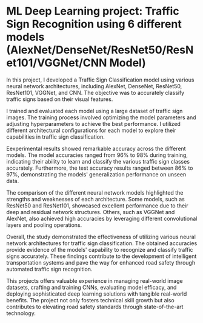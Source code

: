 # ML Deep Learning project: Traffic Sign Recognition using 6 different models (AlexNet/DenseNet/ResNet50/ResNet101/VGGNet/CNN Model)

In this project, I developed a Traffic Sign Classification model using various neural network architectures, including AlexNet, DenseNet, ResNet50, ResNet101, VGGNet, and CNN. The objective was to accurately classify traffic signs based on their visual features.

I trained and evaluated each model using a large dataset of traffic sign images. The training process involved optimizing the model parameters and adjusting hyperparameters to achieve the best performance. I utilized different architectural configurations for each model to explore their capabilities in traffic sign classification.

Eexperimental results showed remarkable accuracy across the different models. The model accuracies ranged from 96% to 98% during training, indicating their ability to learn and classify the various traffic sign classes accurately. Furthermore, the test accuracy results ranged between 86% to 97%, demonstrating the models' generalization performance on unseen data.

The comparison of the different neural network models highlighted the strengths and weaknesses of each architecture. Some models, such as ResNet50 and ResNet101, showcased excellent performance due to their deep and residual network structures. Others, such as VGGNet and AlexNet, also achieved high accuracies by leveraging different convolutional layers and pooling operations.

Overall, the study demonstrated the effectiveness of utilizing various neural network architectures for traffic sign classification. The obtained accuracies provide evidence of the models' capability to recognize and classify traffic signs accurately. These findings contribute to the development of intelligent transportation systems and pave the way for enhanced road safety through automated traffic sign recognition.

This projects offers valuable experience in managing real-world image datasets, crafting and training CNNs, evaluating model efficacy, and deploying sophisticated deep learning solutions with tangible real-world benefits. The project not only fosters technical skill growth but also contributes to elevating road safety standards through state-of-the-art technology.
